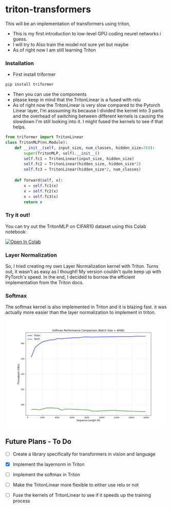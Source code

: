 # triton-transformers

This will be an implementation of  transformers using triton, 
- This is my first introduction to low-level GPU coding neurel networks i guess. 
- I will try to Also train the model not sure yet but maybe 
- As of right now I am still learning Triton 

### Installation 
- First install triformer 
```bash
pip install triformer
```
- Then you can use the components 
- please keep in mind that the TritonLinear is a fused with relu
- As of right now the TritonLinear is very slow compared to the Pytorch Linear layer, I'm asssuming its because I divided the kernel into 3 parts and the overhead of switching between different kernels is causing the slowdown I'm still looking into it. I might fused the kernels to see if that helps. 


```python
from triformer import TritonLinear
class TritonMLP(nn.Module):
    def __init__(self, input_size, num_classes, hidden_size=768):
        super(TritonMLP, self).__init__()
        self.fc1 = TritonLinear(input_size, hidden_size)
        self.fc2 = TritonLinear(hidden_size, hidden_size*2)
        self.fc3 = TritonLinear(hidden_size*2, num_classes)

    def forward(self, x):
        x = self.fc1(x)
        x = self.fc2(x)
        x = self.fc3(x)
        return x
```

### Try it out!

You can try out the TritonMLP on CIFAR10 dataset using this Colab notebook:

[![Open In Colab](https://colab.research.google.com/assets/colab-badge.svg)](https://colab.research.google.com/drive/1tupdi2hgIEY9zSZ9N47LmdUmbn3IE9pO?usp=sharing)



### Layer Normalization

So, I tried creating my own Layer Normalization kernel with Triton. Turns out, it wasn't as easy as I thought! My version couldn't quite keep up with PyTorch's speed. In the end, I decided to borrow the efficient implementation from the Triton docs.

### Softmax
The softmax kernel is also implemented in Triton and it is blazing fast. it was actually more easier than the layer normalization to implement in triton.


![Softmax Performance](triformer/softmax.png)


## Future Plans - To Do
- [ ] Create a library specifically for transformers in vision and language
- [x] Implement the layernorm in Triton 
- [ ] Implement the softmax in Triton 
- [ ] Make the TritonLinear more flexible to either use relu or not
- [ ] Fuse the kernels of TritonLinear to see if it speeds up the training process 

